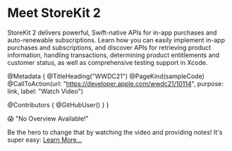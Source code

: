 # Meet StoreKit 2

StoreKit 2 delivers powerful, Swift-native APIs for in-app purchases and auto-renewable subscriptions. Learn how you can easily implement in-app purchases and subscriptions, and discover APIs for retrieving product information, handling transactions, determining product entitlements and customer status, as well as comprehensive testing support in Xcode.

@Metadata {
   @TitleHeading("WWDC21")
   @PageKind(sampleCode)
   @CallToAction(url: "https://developer.apple.com/wwdc21/10114", purpose: link, label: "Watch Video")

   @Contributors {
      @GitHubUser(<replace this with your GitHub handle>)
   }
}

😱 "No Overview Available!"

Be the hero to change that by watching the video and providing notes! It's super easy:
 [Learn More…](https://wwdcnotes.github.io/WWDCNotes/documentation/wwdcnotes/contributing)

